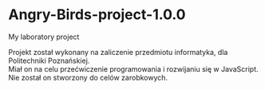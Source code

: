 # Angry-Birds-project-1.0.0
My laboratory project 

Projekt został wykonany na zaliczenie przedmiotu informatyka, dla Politechniki Poznańskiej.  
Miał on na celu przećwiczenie programowania i rozwijaniu się w JavaScript.
Nie został on stworzony do celów zarobkowych. 
